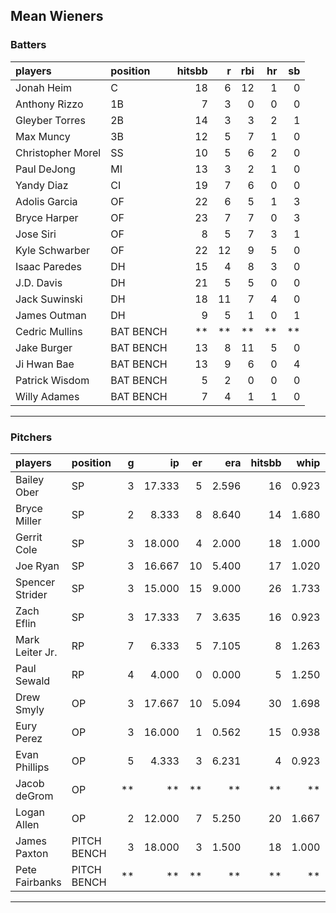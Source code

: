 ## Mean Wieners

### Batters

 
|players           |position  | hitsbb|  r| rbi| hr| sb| 
|:-----------------|:---------|------:|--:|---:|--:|--:| 
|Jonah Heim        |C         |     18|  6|  12|  1|  0| 
|Anthony Rizzo     |1B        |      7|  3|   0|  0|  0| 
|Gleyber Torres    |2B        |     14|  3|   3|  2|  1| 
|Max Muncy         |3B        |     12|  5|   7|  1|  0| 
|Christopher Morel |SS        |     10|  5|   6|  2|  0| 
|Paul DeJong       |MI        |     13|  3|   2|  1|  0| 
|Yandy Diaz        |CI        |     19|  7|   6|  0|  0| 
|Adolis Garcia     |OF        |     22|  6|   5|  1|  3| 
|Bryce Harper      |OF        |     23|  7|   7|  0|  3| 
|Jose Siri         |OF        |      8|  5|   7|  3|  1| 
|Kyle Schwarber    |OF        |     22| 12|   9|  5|  0| 
|Isaac Paredes     |DH        |     15|  4|   8|  3|  0| 
|J.D. Davis        |DH        |     21|  5|   5|  0|  0| 
|Jack Suwinski     |DH        |     18| 11|   7|  4|  0| 
|James Outman      |DH        |      9|  5|   1|  0|  1| 
|Cedric Mullins    |BAT BENCH |     **| **|  **| **| **| 
|Jake Burger       |BAT BENCH |     13|  8|  11|  5|  0| 
|Ji Hwan Bae       |BAT BENCH |     13|  9|   6|  0|  4| 
|Patrick Wisdom    |BAT BENCH |      5|  2|   0|  0|  0| 
|Willy Adames      |BAT BENCH |      7|  4|   1|  1|  0| 


* * *

### Pitchers

 
|players         |position    |  g|     ip| er|   era| hitsbb|  whip| so|  w| sv| 
|:---------------|:-----------|--:|------:|--:|-----:|------:|-----:|--:|--:|--:| 
|Bailey Ober     |SP          |  3| 17.333|  5| 2.596|     16| 0.923| 17|  1|  0| 
|Bryce Miller    |SP          |  2|  8.333|  8| 8.640|     14| 1.680|  8|  1|  0| 
|Gerrit Cole     |SP          |  3| 18.000|  4| 2.000|     18| 1.000| 19|  1|  0| 
|Joe Ryan        |SP          |  3| 16.667| 10| 5.400|     17| 1.020| 14|  0|  0| 
|Spencer Strider |SP          |  3| 15.000| 15| 9.000|     26| 1.733| 21|  2|  0| 
|Zach Eflin      |SP          |  3| 17.333|  7| 3.635|     16| 0.923| 20|  1|  0| 
|Mark Leiter Jr. |RP          |  7|  6.333|  5| 7.105|      8| 1.263| 11|  0|  1| 
|Paul Sewald     |RP          |  4|  4.000|  0| 0.000|      5| 1.250|  6|  0|  1| 
|Drew Smyly      |OP          |  3| 17.667| 10| 5.094|     30| 1.698| 12|  1|  0| 
|Eury Perez      |OP          |  3| 16.000|  1| 0.562|     15| 0.938| 17|  2|  0| 
|Evan Phillips   |OP          |  5|  4.333|  3| 6.231|      4| 0.923|  3|  0|  0| 
|Jacob deGrom    |OP          | **|     **| **|    **|     **|    **| **| **| **| 
|Logan Allen     |OP          |  2| 12.000|  7| 5.250|     20| 1.667|  8|  1|  0| 
|James Paxton    |PITCH BENCH |  3| 18.000|  3| 1.500|     18| 1.000| 25|  1|  0| 
|Pete Fairbanks  |PITCH BENCH | **|     **| **|    **|     **|    **| **| **| **| 


* * *


